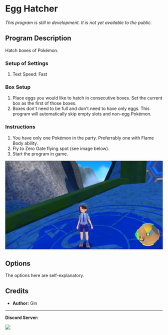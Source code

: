 # Egg Hatcher

*This program is still in development. It is not yet available to the public.*

## Program Description

Hatch boxes of Pokémon.

### Setup of Settings

1. Text Speed: Fast

### Box Setup

1. Place eggs you would like to hatch in consecutive boxes. Set the current box as the first of those boxes.
2. Boxes don't need to be full and don't need to have only eggs. This program will automatically skip empty slots and non-egg Pokémon.

### Instructions

1. You have only one Pokémon in the party. Preferrably one with Flame Body ability.
2. Fly to Zero Gate flying spot (see image below).
4. Start the program in game.

<img src="images/ZeroGate.png">


## Options

The options here are self-explanatory.


## Credits

- **Author:** Gin

<hr>

**Discord Server:** 

[<img src="https://canary.discordapp.com/api/guilds/695809740428673034/widget.png?style=banner2">](https://discord.gg/cQ4gWxN)


